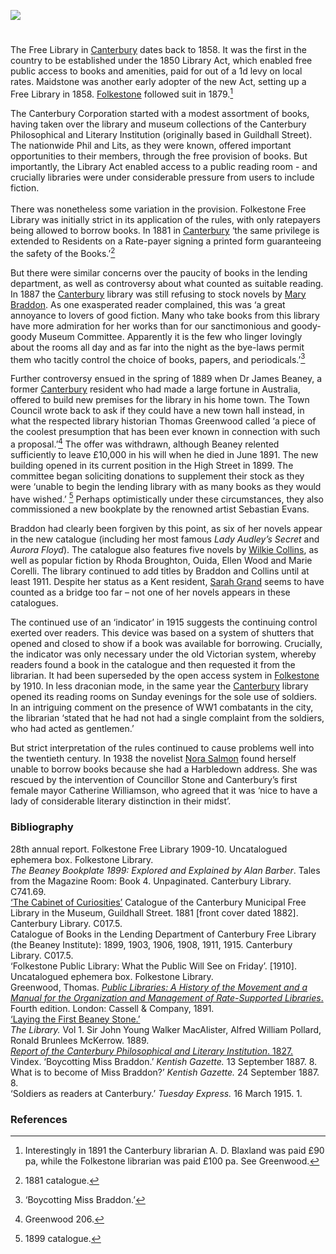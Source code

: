 <a href="https://www.kent-maps.online"><img src="https://kent-map.github.io/mdpress/juncture/ve-button.png"></a>

<param ve-config title="Canterbury Free Library" author="Professor Carolyn Oulton" layout="vtl" banner="https://raw.githubusercontent.com/kent-map/images/main/banners/19c.jpg">

<param ve-entity eid="Q26370404" aliases="Canterbury Museum and Public Library">

#

The Free Library in [Canterbury](/19c/19c-canterbury/) dates back to 1858. It was the first in the country to be established under the 1850 Library Act, which enabled free public access to books and amenities, paid for out of a 1d levy on local rates. Maidstone was another early adopter of the new Act, setting up a Free Library in 1858. [Folkestone](/19c/19c-folkestone-free-library) followed suit in 1879.[^ref1]
<param ve-image url="https://upload.wikimedia.org/wikipedia/commons/thumb/6/6b/Beaney_House_of_Art_and_Knowledge_2015.JPG/1062px-Beaney_House_of_Art_and_Knowledge_2015.JPG" label="Beaney Institute" attribution="Geni, via Wikimedia Commons" license="CC BY-SA 4.0">

The Canterbury Corporation started with a modest assortment of books, having taken over the library and museum collections of the Canterbury Philosophical and Literary Institution (originally based in Guildhall Street). The nationwide Phil and Lits, as they were known, offered important opportunities to their members, through the free provision of books. But importantly, the Library Act enabled access to a public reading room - and crucially libraries were under considerable pressure from users to include fiction.
<br><br>
There was nonetheless some variation in the provision. Folkestone Free Library was initially strict in its application of the rules, with only ratepayers being allowed to borrow books. In 1881 in [Canterbury](/19c/19c-canterbury/) ‘the same privilege is extended to Residents on a Rate-payer signing a printed form guaranteeing the safety of the Books.’[^ref2] 
<param ve-image url="https://upload.wikimedia.org/wikipedia/commons/4/45/Folkestone_Library_-_geograph.org.uk_-_6441598.jpg" label="Folkestone Free Library" attribution="Wayland Smith, via Wikimedia Commons" license="CC BY-SA 2.0">

But there were similar concerns over the paucity of books in the lending department, as well as controversy about what counted as suitable reading. In 1887 the [Canterbury](/19c/19c-canterbury/) library was still refusing to stock novels by [Mary Braddon]( 9c/19c-braddon-biography/). As one exasperated reader complained, this was ‘a great annoyance to lovers of good fiction. Many who take books from this library have more admiration for her works than for our sanctimonious and goody-goody Museum Committee. Apparently it is the few who linger lovingly about the rooms all day and as far into the night as the bye-laws permit them who tacitly control the choice of books, papers, and periodicals.’[^ref3]  
<param ve-image url="https://upload.wikimedia.org/wikipedia/commons/c/c5/Miss_Braddon_%28BM_1939%2C1014.26%29.jpg" label="Miss Braddon © The Trustees of the British Museum" attribution="British Museum, Public domain, via Wikimedia Commons" license="CC BY-NC-SA 4.0">

Further controversy ensued in the spring of 1889 when Dr James Beaney, a former [Canterbury](/19c/19c-canterbury/) resident who had made a large fortune in Australia, offered to build new premises for the library in his home town. The Town Council wrote back to ask if they could have a new town hall instead, in what the respected library historian Thomas Greenwood called ‘a piece of the coolest presumption that has been ever known in connection with such a proposal.’[^ref4] The offer was withdrawn, although Beaney relented sufficiently to leave £10,000 in his will when he died in June 1891.
The new building opened in its current position in the High Street in 1899. The committee began soliciting donations to supplement their stock as they were ‘unable to begin the lending library with as many books as they would have wished.’ [^ref5] Perhaps optimistically under these circumstances, they also commissioned a new bookplate by the renowned artist Sebastian Evans.
<param ve-image url="https://upload.wikimedia.org/wikipedia/commons/d/da/James_George_Beaney_001.jpg" label="James George Beaney" attribution="Anonymous, Unknown author, Public domain, via Wikimedia Commons">

Braddon had clearly been forgiven by this point, as six of her novels appear in the new catalogue (including her most famous _Lady Audley’s Secret_ and _Aurora Floyd_). The catalogue also features five novels by [Wilkie Collins](/19c/19c-collins-biography), as well as popular fiction by Rhoda Broughton, Ouida, Ellen Wood and Marie Corelli. The library continued to add titles by Braddon and Collins until at least 1911. Despite her status as a Kent resident, [Sarah Grand](/19c/19c-grand-biography) seems to have counted as a bridge too far – not one of her novels appears in these catalogues.
<param ve-image url="https://upload.wikimedia.org/wikipedia/commons/7/79/Lady_Audleys_Secret_Cover.jpg" label="Lady Audley's Secret" attribution="Unknown source, Public domain, via Wikimedia Commons">

The continued use of an ‘indicator’ in 1915 suggests the continuing control exerted over readers. This device was based on a system of shutters that opened and closed to show if a book was available for borrowing. Crucially, the indicator was only necessary under the old Victorian system, whereby readers found a book in the catalogue and then requested it from the librarian. It had been superseded by the open access system in [Folkestone](/19c/19c-folkestone-free-library/) by 1910. In less draconian mode, in the same year the [Canterbury]( /20c-canterbury-home) library opened its reading rooms on Sunday evenings for the sole use of soldiers. In an intriguing comment on the presence of WW1 combatants in the city, the librarian ‘stated that he had not had a single complaint from the soldiers, who had acted as gentlemen.’
<param ve-image url="https://upload.wikimedia.org/wikipedia/commons/6/62/Beaney_Institute_1899-1918_002.jpg" label="Beaney Institute" attribution="Anonymous, Unknown author, Public domain, via Wikimedia Commons">

But strict interpretation  of the rules continued to cause problems well into the twentieth century. In 1938 the novelist [Nora Salmon](/20c/20c-salmon-biography/) found herself unable to borrow books because she had a Harbledown address. She was rescued by the intervention of Councillor Stone and Canterbury’s first female mayor Catherine Williamson, who agreed that it was ‘nice to have a lady of considerable literary distinction in their midst’.
<param ve-image url="https://upload.wikimedia.org/wikipedia/commons/9/90/James_George_Beaney_memorial_02.JPG" label="James George Beaney Memorial" attribution="Jonathan Cardy, via Wikimedia Commons" license="CC BY-SA 3.0">

### Bibliography 
28th annual report. Folkestone Free Library 1909-10. Uncatalogued ephemera box. Folkestone Library.   
_The Beaney Bookplate 1899: Explored and Explained by Alan Barber_. Tales from the Magazine Room: Book 4. Unpaginated. Canterbury Library. C741.69.   
[‘The Cabinet of Curiosities’](https://canterburymuseums.co.uk/wp-content/uploads/2019/12/cabinet-of-curiosities.pdf)
Catalogue of the Canterbury Municipal Free Library in the Museum, Guildhall Street. 1881 [front cover dated 1882]. Canterbury Library. C017.5.   
Catalogue of Books in the Lending Department of Canterbury Free Library (the Beaney Institute): 1899, 1903, 1906, 1908, 1911, 1915. Canterbury Library. C017.5.   
‘Folkestone Public Library: What the Public Will See on Friday’. [1910]. Uncatalogued ephemera box. Folkestone Library.   
Greenwood, Thomas. [_Public Libraries: A History of the Movement and a Manual for the Organization and Management of Rate-Supported Libraries_.](https://archive.org/details/publiclibrariesh0000gree/mode/2up) Fourth edition. London: Cassell & Company, 1891.   
[‘Laying the First Beaney Stone.’](https://canterburymuseums.co.uk/laying-the-first-beaney-stone/)    
_The Library._ Vol 1. Sir John Young Walker MacAlister, ‎Alfred William Pollard, ‎Ronald Brunlees McKerrow. 1889.   
[_Report of the Canterbury Philosophical and Literary Institution_. 1827.](https://archive.org/details/reportofcanterbu00cant/page/n19/mode/2up)   
Vindex. ‘Boycotting Miss Braddon.’ _Kentish Gazette._ 13 September 1887. 8.   
What is to become of Miss Braddon?’ _Kentish Gazette._ 24 September 1887. 8.   
‘Soldiers as readers at Canterbury.’ _Tuesday Express._ 16 March 1915. 1.   

### References

[^ref1]: Interestingly in 1891 the Canterbury librarian A. D. Blaxland was paid £90 pa, while the Folkestone librarian was paid £100 pa. See Greenwood.
[^ref2]: 1881 catalogue.
[^ref3]: ‘Boycotting Miss Braddon.’
[^ref4]: Greenwood 206.
[^ref5]: 1899 catalogue.

